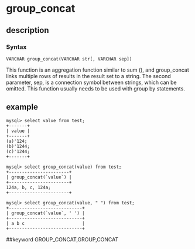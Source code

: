 # group_concat
## description
### Syntax

`VARCHAR group_concat(VARCHAR str[, VARCHAR sep])`


This function is an aggregation function similar to sum (), and group_concat links multiple rows of results in the result set to a string. The second parameter, sep, is a connection symbol between strings, which can be omitted. This function usually needs to be used with group by statements.

## example

```
mysql> select value from test;
+-------+
| value |
+-------+
(a)'124;
(b)'1244;
(c)'1244;
+-------+

mysql> select group_concat(value) from test;
+-----------------------+
| group_concat(`value`) |
+-----------------------+
124a, b, c, 124a;
+-----------------------+

mysql> select group_concat(value, " ") from test;
+----------------------------+
| group_concat(`value`, ' ') |
+----------------------------+
| a b c                      |
+----------------------------+
```
##keyword
GROUP_CONCAT,GROUP,CONCAT
